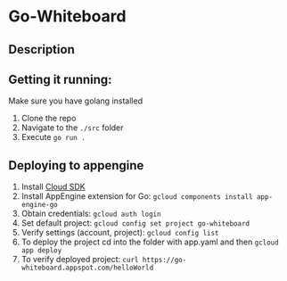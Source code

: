# Go-Whiteboard

## Description


## Getting it running:
Make sure you have golang installed
1. Clone the repo
2. Navigate to the `./src` folder
3. Execute `go run .`

## Deploying to appengine
1. Install [Cloud SDK](https://cloud.google.com/sdk/docs/install)
2. Install AppEngine extension for Go: `gcloud components install app-engine-go`
3. Obtain credentials: `gcloud auth login`
4. Set default project: `gcloud config set project go-whiteboard`
5. Verify settings (account, project): `gcloud config list`
6. To deploy the project cd into the folder with app.yaml and then `gcloud app
deploy`
7. To verify deployed project:
`curl https://go-whiteboard.appspot.com/helloWorld`
